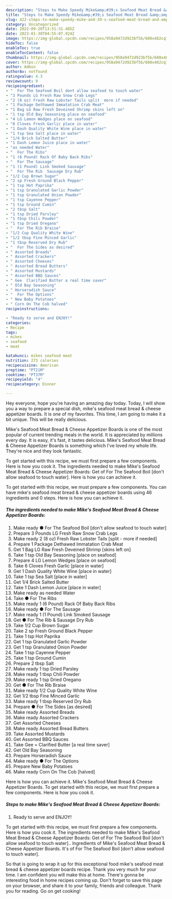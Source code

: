 ```yaml
---
description: "Steps to Make Speedy Mike&amp;#39;s Seafood Meat Bread &amp;amp; Cheese Appetizer Boards"
title: "Steps to Make Speedy Mike&amp;#39;s Seafood Meat Bread &amp;amp; Cheese Appetizer Boards"
slug: 422-steps-to-make-speedy-mike-and-39-s-seafood-meat-bread-and-amp-cheese-appetizer-boards
category: Uncategorized
date: 2022-09-20T13:51:31.485Z
date: 2023-01-30T04:55:07.924Z
image: https://img-global.cpcdn.com/recipes/958a9472d923bf5b/680x482cq70/mikes-seafood-meat-bread-cheese-appetizer-boards-recipe-main-photo.jpg
hideToc: false
enableToc: true
enableTocContent: false
thumbnail: https://img-global.cpcdn.com/recipes/958a9472d923bf5b/680x482cq70/mikes-seafood-meat-bread-cheese-appetizer-boards-recipe-main-photo.jpg
cover: https://img-global.cpcdn.com/recipes/958a9472d923bf5b/680x482cq70/mikes-seafood-meat-bread-cheese-appetizer-boards-recipe-main-photo.jpg
author: Admin
authorAv: notfound
ratingvalue: 4.3
reviewcount: 9
recipeingredient:
- "  For The Seafood Boil dont allow seafood to touch water"
- "3 Pounds LG Fresh Raw Snow Crab Legs"
- "2 (8 oz) Fresh Raw Lobster Tails split  more if needed"
- "1 Package Dethawed Immatation Crab Meat"
- "1 Bag LG Raw Fresh Deveined Shrimp skins left on"
- "1 tsp Old Bay Seasoning place on seafood"
- "4 LG Lemon Wedges place on seafood"
- "6 Cloves Fresh Garlic place in water"
- "1 Dash Quality White Wine place in water"
- "1 tsp Sea Salt place in water"
- "1/4 Brick Salted Butter"
- "1 Dash Lemon Juice place in water"
- "as needed Water"
- "  For The Ribs"
- "1 (6 Pound) Rack Of Baby Back Ribs"
- "  For The Sausage"
- "1 (1 Pound) Link Smoked Sausage"
- "  For The Rib  Sausage Dry Rub"
- "1/2 Cup Brown Sugar"
- "2 sp Fresh Ground Black Pepper"
- "1 tsp Hot Paprika"
- "1 tsp Granulated Garlic Powder"
- "1 tsp Granulated Onion Powder"
- "1 tsp Cayenne Pepper"
- "1 tsp Ground Cumin"
- "2 tbsp Salt"
- "1 tsp Dried Parsley"
- "1 tbsp Chili Powder"
- "1 tsp Dried Oregano"
- "  For The Rib Braise"
- "1/2 Cup Quality White Wine"
- "1/2 tbsp Fine Minced Garlic"
- "1 tbsp Reserved Dry Rub"
- "  For The Sides as desired"
- " Assorted Breads"
- " Assorted Crackers"
- " Assorted Cheeses"
- " Assorted Bread Butters"
- " Assorted Mustards"
- " Assorted BBQ Sauces"
- " Gee  Clarified Butter a real time saver"
- " Old Bay Seasoning"
- " Horseradish Sauce"
- "  For The Options"
- " New Baby Potatoes"
- " Corn On The Cob halved"
recipeinstructions:

- "Ready to serve and ENJOY!"
categories:
- Recipe
tags:
- mikes
- seafood
- meat

katakunci: mikes seafood meat 
nutrition: 273 calories
recipecuisine: American
preptime: "PT21M"
cooktime: "PT37M"
recipeyield: "4"
recipecategory: Dinner

---
```



Hey everyone, hope you're having an amazing day today. Today, I will show you a way to prepare a special dish, mike&#39;s seafood meat bread &amp; cheese appetizer boards. It is one of my favorites. This time, I am going to make it a bit unique. This will be really delicious.

Mike&#39;s Seafood Meat Bread &amp; Cheese Appetizer Boards is one of the most popular of current trending meals in the world. It is appreciated by millions every day. It is easy, it's fast, it tastes delicious. Mike&#39;s Seafood Meat Bread &amp; Cheese Appetizer Boards is something which I've loved my whole life. They're nice and they look fantastic.

To get started with this recipe, we must first prepare a few components. Here is how you cook it. The ingredients needed to make Mike&#39;s Seafood Meat Bread &amp; Cheese Appetizer Boards: Get of For The Seafood Boil [don&#39;t allow seafood to touch water]. Here is how you can achieve it.


To get started with this recipe, we must prepare a few components. You can have mike&#39;s seafood meat bread &amp; cheese appetizer boards using 46 ingredients and 0 steps. Here is how you can achieve it.

<!--inarticleads1-->

##### The ingredients needed to make Mike&#39;s Seafood Meat Bread &amp; Cheese Appetizer Boards:

1. Make ready  ● For The Seafood Boil [don&#39;t allow seafood to touch water]
1. Prepare 3 Pounds LG Fresh Raw Snow Crab Legs
1. Make ready 2 (8 oz) Fresh Raw Lobster Tails [split - more if needed]
1. Prepare 1 Package Dethawed Immatation Crab Meat
1. Get 1 Bag LG Raw Fresh Deveined Shrimp [skins left on]
1. Take 1 tsp Old Bay Seasoning [place on seafood]
1. Prepare 4 LG Lemon Wedges [place on seafood]
1. Take 6 Cloves Fresh Garlic [place in water]
1. Get 1 Dash Quality White Wine [place in water]
1. Take 1 tsp Sea Salt [place in water]
1. Get 1/4 Brick Salted Butter
1. Take 1 Dash Lemon Juice [place in water]
1. Make ready as needed Water
1. Take  ● For The Ribs
1. Make ready 1 (6 Pound) Rack Of Baby Back Ribs
1. Make ready  ● For The Sausage
1. Make ready 1 (1 Pound) Link Smoked Sausage
1. Get  ● For The Rib &amp; Sausage Dry Rub
1. Take 1/2 Cup Brown Sugar
1. Take 2 sp Fresh Ground Black Pepper
1. Take 1 tsp Hot Paprika
1. Get 1 tsp Granulated Garlic Powder
1. Get 1 tsp Granulated Onion Powder
1. Take 1 tsp Cayenne Pepper
1. Take 1 tsp Ground Cumin
1. Prepare 2 tbsp Salt
1. Make ready 1 tsp Dried Parsley
1. Make ready 1 tbsp Chili Powder
1. Make ready 1 tsp Dried Oregano
1. Get  ● For The Rib Braise
1. Make ready 1/2 Cup Quality White Wine
1. Get 1/2 tbsp Fine Minced Garlic
1. Make ready 1 tbsp Reserved Dry Rub
1. Prepare  ● For The Sides [as desired]
1. Make ready  Assorted Breads
1. Make ready  Assorted Crackers
1. Get  Assorted Cheeses
1. Make ready  Assorted Bread Butters
1. Take  Assorted Mustards
1. Get  Assorted BBQ Sauces
1. Take  Gee = Clarified Butter [a real time saver]
1. Get  Old Bay Seasoning
1. Prepare  Horseradish Sauce
1. Make ready  ● For The Options
1. Prepare  New Baby Potatoes
1. Make ready  Corn On The Cob [halved]


Here is how you can achieve it. Mike&#39;s Seafood Meat Bread &amp; Cheese Appetizer Boards. To get started with this recipe, we must first prepare a few components. Here is how you cook it. 

<!--inarticleads2-->

##### Steps to make Mike&#39;s Seafood Meat Bread &amp; Cheese Appetizer Boards:


1. Ready to serve and ENJOY!

To get started with this recipe, we must first prepare a few components. Here is how you cook it. The ingredients needed to make Mike&#39;s Seafood Meat Bread &amp; Cheese Appetizer Boards: Get of For The Seafood Boil [don&#39;t allow seafood to touch water].. Ingredients of Mike&#39;s Seafood Meat Bread &amp; Cheese Appetizer Boards. It&#39;s of For The Seafood Boil [don&#39;t allow seafood to touch water]. 

So that is going to wrap it up for this exceptional food mike&#39;s seafood meat bread &amp; cheese appetizer boards recipe. Thank you very much for your time. I am confident you will make this at home. There's gonna be interesting food in home recipes coming up. Don't forget to save this page on your browser, and share it to your family, friends and colleague. Thank you for reading. Go on get cooking!
